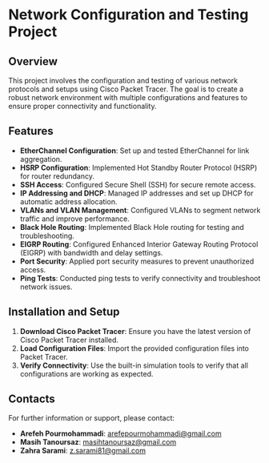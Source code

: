 # Network Configuration and Testing Project

## Overview

This project involves the configuration and testing of various network protocols and setups using Cisco Packet Tracer. The goal is to create a robust network environment with multiple configurations and features to ensure proper connectivity and functionality.

## Features

- **EtherChannel Configuration**: Set up and tested EtherChannel for link aggregation.
- **HSRP Configuration**: Implemented Hot Standby Router Protocol (HSRP) for router redundancy.
- **SSH Access**: Configured Secure Shell (SSH) for secure remote access.
- **IP Addressing and DHCP**: Managed IP addresses and set up DHCP for automatic address allocation.
- **VLANs and VLAN Management**: Configured VLANs to segment network traffic and improve performance.
- **Black Hole Routing**: Implemented Black Hole routing for testing and troubleshooting.
- **EIGRP Routing**: Configured Enhanced Interior Gateway Routing Protocol (EIGRP) with bandwidth and delay settings.
- **Port Security**: Applied port security measures to prevent unauthorized access.
- **Ping Tests**: Conducted ping tests to verify connectivity and troubleshoot network issues.

## Installation and Setup

1. **Download Cisco Packet Tracer**: Ensure you have the latest version of Cisco Packet Tracer installed.
2. **Load Configuration Files**: Import the provided configuration files into Packet Tracer.
3. **Verify Connectivity**: Use the built-in simulation tools to verify that all configurations are working as expected.

## Contacts

For further information or support, please contact:

- **Arefeh Pourmohammadi**: [arefepourmohammadi@gmail.com](mailto:arefepourmohammadi@gmail.com)
- **Masih Tanoursaz**: [masihtanoursaz@gmail.com](mailto:masihtanoursaz@gmail.com)
- **Zahra Sarami**: [z.sarami81@gmail.com](mailto:z.sarami81@gmail.com)
